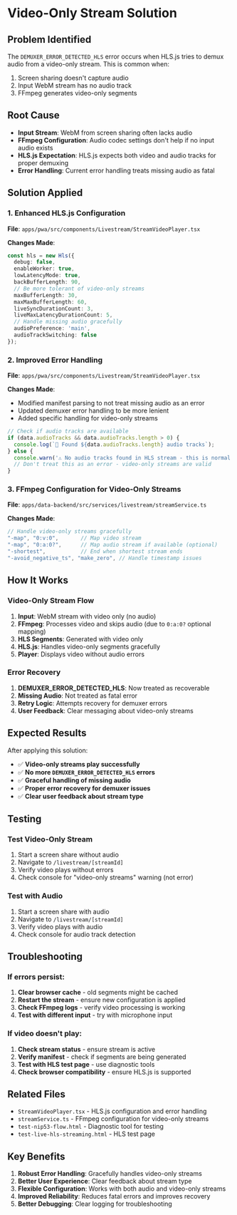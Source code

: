 # Video-Only Stream Solution

## Problem Identified
The `DEMUXER_ERROR_DETECTED_HLS` error occurs when HLS.js tries to demux audio from a video-only stream. This is common when:
1. Screen sharing doesn't capture audio
2. Input WebM stream has no audio track
3. FFmpeg generates video-only segments

## Root Cause
- **Input Stream**: WebM from screen sharing often lacks audio
- **FFmpeg Configuration**: Audio codec settings don't help if no input audio exists
- **HLS.js Expectation**: HLS.js expects both video and audio tracks for proper demuxing
- **Error Handling**: Current error handling treats missing audio as fatal

## Solution Applied

### 1. Enhanced HLS.js Configuration
**File**: `apps/pwa/src/components/Livestream/StreamVideoPlayer.tsx`

**Changes Made**:
```typescript
const hls = new Hls({
  debug: false,
  enableWorker: true,
  lowLatencyMode: true,
  backBufferLength: 90,
  // Be more tolerant of video-only streams
  maxBufferLength: 30,
  maxMaxBufferLength: 60,
  liveSyncDurationCount: 3,
  liveMaxLatencyDurationCount: 5,
  // Handle missing audio gracefully
  audioPreference: 'main',
  audioTrackSwitching: false
});
```

### 2. Improved Error Handling
**File**: `apps/pwa/src/components/Livestream/StreamVideoPlayer.tsx`

**Changes Made**:
- Modified manifest parsing to not treat missing audio as an error
- Updated demuxer error handling to be more lenient
- Added specific handling for video-only streams

```typescript
// Check if audio tracks are available
if (data.audioTracks && data.audioTracks.length > 0) {
  console.log(`🎵 Found ${data.audioTracks.length} audio tracks`);
} else {
  console.warn('⚠️ No audio tracks found in HLS stream - this is normal for video-only streams');
  // Don't treat this as an error - video-only streams are valid
}
```

### 3. FFmpeg Configuration for Video-Only Streams
**File**: `apps/data-backend/src/services/livestream/streamService.ts`

**Changes Made**:
```typescript
// Handle video-only streams gracefully
"-map", "0:v:0",       // Map video stream
"-map", "0:a:0?",      // Map audio stream if available (optional)
"-shortest",           // End when shortest stream ends
"-avoid_negative_ts", "make_zero", // Handle timestamp issues
```

## How It Works

### Video-Only Stream Flow
1. **Input**: WebM stream with video only (no audio)
2. **FFmpeg**: Processes video and skips audio (due to `0:a:0?` optional mapping)
3. **HLS Segments**: Generated with video only
4. **HLS.js**: Handles video-only segments gracefully
5. **Player**: Displays video without audio errors

### Error Recovery
1. **DEMUXER_ERROR_DETECTED_HLS**: Now treated as recoverable
2. **Missing Audio**: Not treated as fatal error
3. **Retry Logic**: Attempts recovery for demuxer errors
4. **User Feedback**: Clear messaging about video-only streams

## Expected Results

After applying this solution:
- ✅ **Video-only streams play successfully**
- ✅ **No more `DEMUXER_ERROR_DETECTED_HLS` errors**
- ✅ **Graceful handling of missing audio**
- ✅ **Proper error recovery for demuxer issues**
- ✅ **Clear user feedback about stream type**

## Testing

### Test Video-Only Stream
1. Start a screen share without audio
2. Navigate to `/livestream/[streamId]`
3. Verify video plays without errors
4. Check console for "video-only streams" warning (not error)

### Test with Audio
1. Start a screen share with audio
2. Navigate to `/livestream/[streamId]`
3. Verify video plays with audio
4. Check console for audio track detection

## Troubleshooting

### If errors persist:
1. **Clear browser cache** - old segments might be cached
2. **Restart the stream** - ensure new configuration is applied
3. **Check FFmpeg logs** - verify video processing is working
4. **Test with different input** - try with microphone input

### If video doesn't play:
1. **Check stream status** - ensure stream is active
2. **Verify manifest** - check if segments are being generated
3. **Test with HLS test page** - use diagnostic tools
4. **Check browser compatibility** - ensure HLS.js is supported

## Related Files
- `StreamVideoPlayer.tsx` - HLS.js configuration and error handling
- `streamService.ts` - FFmpeg configuration for video-only streams
- `test-nip53-flow.html` - Diagnostic tool for testing
- `test-live-hls-streaming.html` - HLS test page

## Key Benefits
1. **Robust Error Handling**: Gracefully handles video-only streams
2. **Better User Experience**: Clear feedback about stream type
3. **Flexible Configuration**: Works with both audio and video-only streams
4. **Improved Reliability**: Reduces fatal errors and improves recovery
5. **Better Debugging**: Clear logging for troubleshooting
